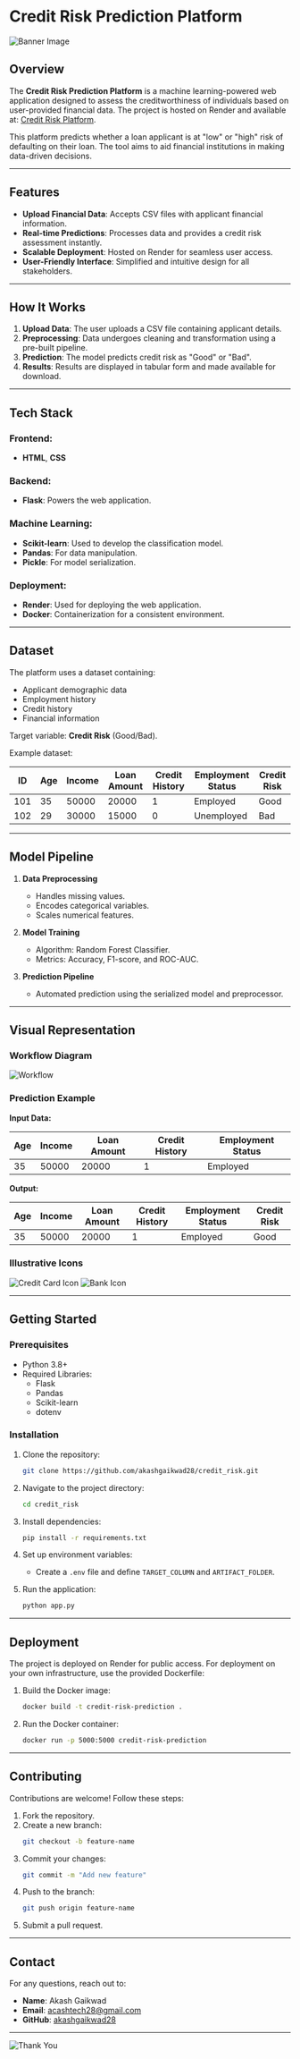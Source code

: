 # Credit Risk Prediction Platform

![Banner Image](https://via.placeholder.com/1000x300?text=Credit+Risk+Prediction+Platform)

## Overview

The **Credit Risk Prediction Platform** is a machine learning-powered web application designed to assess the creditworthiness of individuals based on user-provided financial data. The project is hosted on Render and available at: [Credit Risk Platform](https://credit-risk-cc62.onrender.com/).

This platform predicts whether a loan applicant is at "low" or "high" risk of defaulting on their loan. The tool aims to aid financial institutions in making data-driven decisions.

---

## Features

- **Upload Financial Data**: Accepts CSV files with applicant financial information.
- **Real-time Predictions**: Processes data and provides a credit risk assessment instantly.
- **Scalable Deployment**: Hosted on Render for seamless user access.
- **User-Friendly Interface**: Simplified and intuitive design for all stakeholders.

---

## How It Works

1. **Upload Data**: The user uploads a CSV file containing applicant details.
2. **Preprocessing**: Data undergoes cleaning and transformation using a pre-built pipeline.
3. **Prediction**: The model predicts credit risk as "Good" or "Bad".
4. **Results**: Results are displayed in tabular form and made available for download.

---

## Tech Stack

### Frontend:
- **HTML**, **CSS**

### Backend:
- **Flask**: Powers the web application.

### Machine Learning:
- **Scikit-learn**: Used to develop the classification model.
- **Pandas**: For data manipulation.
- **Pickle**: For model serialization.

### Deployment:
- **Render**: Used for deploying the web application.
- **Docker**: Containerization for a consistent environment.

---

## Dataset

The platform uses a dataset containing:
- Applicant demographic data
- Employment history
- Credit history
- Financial information

Target variable: **Credit Risk** (Good/Bad).

Example dataset:

| ID   | Age | Income | Loan Amount | Credit History | Employment Status | Credit Risk |
|------|-----|--------|-------------|----------------|-------------------|-------------|
| 101  | 35  | 50000  | 20000       | 1              | Employed          | Good        |
| 102  | 29  | 30000  | 15000       | 0              | Unemployed        | Bad         |

---

## Model Pipeline

1. **Data Preprocessing**
   - Handles missing values.
   - Encodes categorical variables.
   - Scales numerical features.

2. **Model Training**
   - Algorithm: Random Forest Classifier.
   - Metrics: Accuracy, F1-score, and ROC-AUC.

3. **Prediction Pipeline**
   - Automated prediction using the serialized model and preprocessor.

---

## Visual Representation

### Workflow Diagram

![Workflow](https://via.placeholder.com/800x400?text=Workflow+Diagram)

### Prediction Example

**Input Data:**

| Age | Income | Loan Amount | Credit History | Employment Status |
|-----|--------|-------------|----------------|-------------------|
| 35  | 50000  | 20000       | 1              | Employed          |

**Output:**

| Age | Income | Loan Amount | Credit History | Employment Status | Credit Risk |
|-----|--------|-------------|----------------|-------------------|-------------|
| 35  | 50000  | 20000       | 1              | Employed          | Good        |

### Illustrative Icons

![Credit Card Icon](https://via.placeholder.com/150?text=Credit+Card)
![Bank Icon](https://via.placeholder.com/150?text=Bank)

---

## Getting Started

### Prerequisites

- Python 3.8+
- Required Libraries:
  - Flask
  - Pandas
  - Scikit-learn
  - dotenv

### Installation

1. Clone the repository:
   ```bash
   git clone https://github.com/akashgaikwad28/credit_risk.git
   ```
2. Navigate to the project directory:
   ```bash
   cd credit_risk
   ```
3. Install dependencies:
   ```bash
   pip install -r requirements.txt
   ```
4. Set up environment variables:
   - Create a `.env` file and define `TARGET_COLUMN` and `ARTIFACT_FOLDER`.

5. Run the application:
   ```bash
   python app.py
   ```

---

## Deployment

The project is deployed on Render for public access. For deployment on your own infrastructure, use the provided Dockerfile:

1. Build the Docker image:
   ```bash
   docker build -t credit-risk-prediction .
   ```
2. Run the Docker container:
   ```bash
   docker run -p 5000:5000 credit-risk-prediction
   ```

---

## Contributing

Contributions are welcome! Follow these steps:

1. Fork the repository.
2. Create a new branch:
   ```bash
   git checkout -b feature-name
   ```
3. Commit your changes:
   ```bash
   git commit -m "Add new feature"
   ```
4. Push to the branch:
   ```bash
   git push origin feature-name
   ```
5. Submit a pull request.

---


## Contact

For any questions, reach out to:
- **Name**: Akash Gaikwad
- **Email**: acashtech28@gmail.com
- **GitHub**: [akashgaikwad28](https://github.com/akashgaikwad28)

---

![Thank You](https://via.placeholder.com/1000x200?text=Thank+You+for+Exploring+the+Project)

